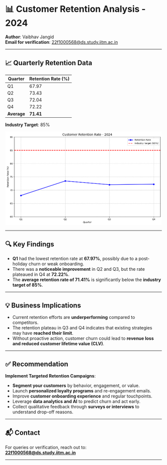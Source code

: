 # 📊 Customer Retention Analysis - 2024

**Author**: Vaibhav Jangid  
**Email for verification**: 22f1000568@ds.study.iitm.ac.in

---

## 📈 Quarterly Retention Data

| Quarter | Retention Rate (%) |
|---------|---------------------|
| Q1      | 67.97               |
| Q2      | 73.43               |
| Q3      | 72.04               |
| Q4      | 72.22               |
| **Average** | **71.41**        |

**Industry Target**: 85%

![Customer Retention Chart](retention_plot.png)

---

## 🔍 Key Findings

- **Q1** had the lowest retention rate at **67.97%**, possibly due to a post-holiday churn or weak onboarding.
- There was a **noticeable improvement** in Q2 and Q3, but the rate plateaued in Q4 at **72.22%**.
- The **average retention rate of 71.41%** is significantly below the **industry target of 85%**.

---

## 💡 Business Implications

- Current retention efforts are **underperforming** compared to competitors.
- The retention plateau in Q3 and Q4 indicates that existing strategies may have **reached their limit**.
- Without proactive action, customer churn could lead to **revenue loss and reduced customer lifetime value (CLV)**.

---

## ✅ Recommendation

**Implement Targeted Retention Campaigns**:
- **Segment your customers** by behavior, engagement, or value.
- Launch **personalized loyalty programs** and re-engagement emails.
- Improve **customer onboarding experience** and regular touchpoints.
- Leverage **data analytics and AI** to predict churn and act early.
- Collect qualitative feedback through **surveys or interviews** to understand drop-off reasons.

---

## 📬 Contact

For queries or verification, reach out to:  
**22f1000568@ds.study.iitm.ac.in**

---
